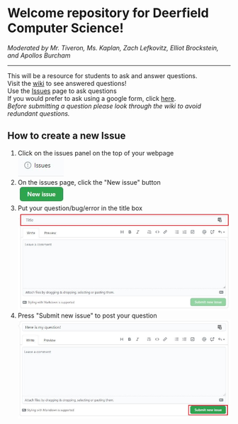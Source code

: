 # Welcome repository for Deerfield Computer Science!
*Moderated by Mr. Tiveron, Ms. Kaplan, Zach Lefkovitz, Elliot Brockstein, and Apollos Burcham*

---
This will be a resource for students to ask and answer questions. \
Visit the [wiki](https://github.com/i-am-zach/AP-CS-A/wiki) to see answered questions! \
Use the [Issues](https://github.com/i-am-zach/DHS-Computer-Science/issues) page to ask questions \
If you would prefer to ask using a google form, click [here](https://docs.google.com/forms/d/e/1FAIpQLSfuFh-9IUkqL2a2VW1twcTDm2s8BEC9hsQ0N_19QmsRytTdoA/viewform?usp=sf_link).\
*Before submitting a question please look through the wiki to avoid redundant questions.*

## How to create a new Issue
1. Click on the issues panel on the top of your webpage  
![Issue](https://raw.githubusercontent.com/i-am-zach/AP-CS-A/master/images/issues.JPG)
2. On the issues page, click the "New issue" button  
![New Issue](https://raw.githubusercontent.com/i-am-zach/AP-CS-A/master/images/new_issue.JPG)
3. Put your question/bug/error in the title box  
![Issue Form](https://raw.githubusercontent.com/i-am-zach/AP-CS-A/master/images/issue_form.JPG)
4. Press "Submit new issue" to post your question  
![Submit new Issue](https://raw.githubusercontent.com/i-am-zach/AP-CS-A/master/images/Submit%20new%20issue.JPG)
